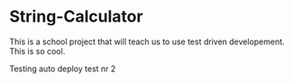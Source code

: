 # String-Calculator
This is a school project that will teach us to use test driven developement.
This is so cool.

Testing auto deploy
test nr 2
